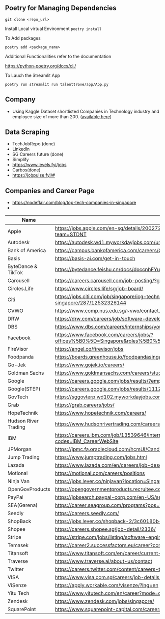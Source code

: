 ## Poetry for Managing Dependencies

`git clone <repo_url>`

Install Local virtual Environment
`poetry install`

To Add packages

`poetry add <package_name>`

Additional Functionalities refer to the documentation

https://python-poetry.org/docs/cli/

To Lauch the Streamlit App

`poetry run streamlit run talenttrove/app/App.py`

## Company

- Using Kaggle Dataset shortlisted Companies in Technology industry and employee size of more than 200. (<a href='https://github.com/caramel2001/TalentTrove/blob/main/talenttrove/data/companies/tech_companies.csv'>available here</a>)

## Data Scraping

- TechJobRepo (done)
- LinkedIn
- SG Careers future (done)
- Simplify
- https://www.levels.fyi/jobs
- Carbos(done)
- https://jobpulse.fyi/#

## Companies and Career Page

- https://nodeflair.com/blog/top-tech-companies-in-singapore
-

| Name                 | Career Page                                                                                                             |
| -------------------- | ----------------------------------------------------------------------------------------------------------------------- |
| Apple                | https://jobs.apple.com/en-sg/details/200272499/2022-apple-internship-information-systems-and-technology?team=STDNT      |
| Autodesk             | https://autodesk.wd1.myworkdayjobs.com/uni                                                                              |
| Bank of America      | https://campus.bankofamerica.com/careers/Global-Technology-Summer-Analyst-Program-APAC.html                             |
| Basis                | https://basis-ai.com/get-in-touch                                                                                       |
| ByteDance & TikTok   | https://bytedance.feishu.cn/docs/doccnhFYuO21dvlpC3ZVg4pTZ50#ruVHxU                                                     |
| Carousell            | https://careers.carousell.com/job-posting/?gh_jid=2980636                                                               |
| Circles.Life         | https://www.circles.life/sg/job-board/                                                                                  |
| Citi                 | https://jobs.citi.com/job/singapore/icg-technology-software-development-2022-summer-analyst-singapore/287/12532326144   |
| CVWO                 | https://www.comp.nus.edu.sg/~vwo/contact.html                                                                           |
| DRW                  | https://drw.com/careers/job/software-developer-intern-1933017/                                                          |
| DBS                  | https://www.dbs.com/careers/internships/young-seeder-internship                                                         |
| Facebook             | https://www.facebook.com/careers/jobs/?offices%5B0%5D=Singapore&roles%5B0%5D=intern&is_leadership=0&is_in_page=0        |
| FireVisor            | https://angel.co/firevisor/jobs                                                                                         |
| Foodpanda            | https://boards.greenhouse.io/foodpandasingapore/jobs/2399062                                                            |
| Go-Jek               | https://www.gojek.io/careers/                                                                                           |
| Goldman Sachs        | https://www.goldmansachs.com/careers/students/programs/asia-pacific/summer-analyst.html                                 |
| Google               | https://careers.google.com/jobs/results/?employment_type=INTERN&location=Singapore&q=                                   |
| Google(STEP)         | https://careers.google.com/jobs/results/111206685625721542/                                                             |
| GovTech              | https://sggovterp.wd102.myworkdayjobs.com/PublicServiceCareers/4/refreshFacet/318c8bb6f553100021d223d9780d30be          |
| Grab                 | https://grab.careers/jobs/                                                                                              |
| HopeTechnik          | https://www.hopetechnik.com/careers/                                                                                    |
| Hudson River Trading | https://www.hudsonrivertrading.com/careers/?_offices=Singapore                                                          |
| IBM                  | https://careers.ibm.com/job/13539646/internship-software-developer-jan-to-may-jun-singapore-sg/?codes=IBM_CareerWebSite |
| JPMorgan             | https://jpmc.fa.oraclecloud.com/hcmUI/CandidateExperience/en/sites/CX_1001/job/210141619                                |
| Jump Trading         | https://www.jumptrading.com/jobs.html                                                                                   |
| Lazada               | https://www.lazada.com/en/careers/job-description/GP655404/                                                             |
| Motional             | https://motional.com/careers/positions                                                                                  |
| Ninja Van            | https://jobs.lever.co/ninjavan?location=Singapore%2C%20Singapore&department=Tech&commitment=Internship                  |
| OpenGovProducts      | https://opengovernmentproducts.recruitee.com/o/software-engineering-intern                                              |
| PayPal               | https://jobsearch.paypal-corp.com/en-US/search?facetcountry=sg&location=Singapore&facetcategory=internship              |
| SEA(Garena)          | https://career.seagroup.com/programs?pos=LIP-area                                                                       |
| Seedly               | https://careers.seedly.com/                                                                                             |
| ShopBack             | https://jobs.lever.co/shopback-2/3c60180b-6dd1-48a6-9d0e-4edf80be1fc3                                                   |
| Shopee               | https://careers.shopee.sg/job-detail/2336/                                                                              |
| Stripe               | https://stripe.com/jobs/listing/software-engineering-intern/3368637                                                     |
| Temasek              | https://career2.successfactors.eu/career?company=temasekcapP2                                                           |
| Titansoft            | https://www.titansoft.com/en/career/current-openings?country=singapore&tag=3                                            |
| Traverse             | https://www.traverse.ai/about-us/contact                                                                                |
| Twitter              | https://careers.twitter.com/content/careers-twitter/en/jobs.html#location=careers-twitter%3Asr%2Foffice%2Fsingapore     |
| VISA                 | https://www.visa.com.sg/careers/job-details.jobid.743999766563075.deptid.1146810.html                                   |
| ViSenze              | https://apply.workable.com/visenze/?lng=en                                                                              |
| Yitu Tech            | https://www.yitutech.com/en/career?mode=campus                                                                          |
| Zendesk              | https://www.zendesk.com/jobs/singapore/                                                                                 |
| SquarePoint          | https://www.squarepoint-capital.com/careers#s5                                                                          |
